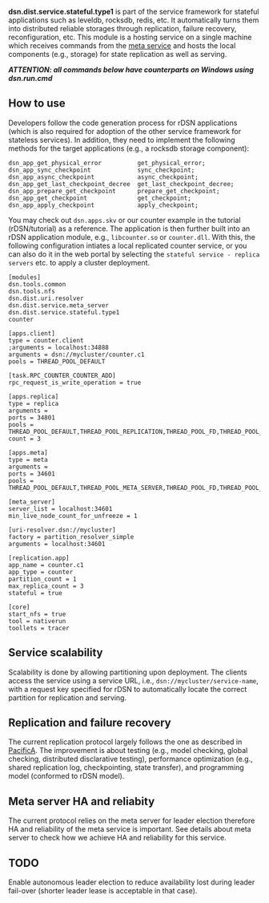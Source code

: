 
**dsn.dist.service.stateful.type1** is part of the service framework for stateful applications such as leveldb, rocksdb, redis, etc. It automatically turns them into distributed reliable storages through replication, failure recovery, reconfiguration, etc. This module is a hosting service on a single machine which receives commands from the [meta service](https://github.com/imzhenyu/rDSN.dist.service/tree/master/src/meta_server) and hosts the local components (e.g., storage) for state replication as well as serving.

***ATTENTION: all commands below have counterparts on Windows using dsn.run.cmd***  

## How to use

Developers follow the code generation process for rDSN applications (which is also required for adoption of the other service framework for stateless services). In addition, they need to implement the following methods for the target applications (e.g., a rocksdb storage component):

```
dsn_app_get_physical_error          get_physical_error;
dsn_app_sync_checkpoint             sync_checkpoint;
dsn_app_async_checkpoint            async_checkpoint;
dsn_app_get_last_checkpoint_decree  get_last_checkpoint_decree;
dsn_app_prepare_get_checkpoint      prepare_get_checkpoint;
dsn_app_get_checkpoint              get_checkpoint;
dsn_app_apply_checkpoint            apply_checkpoint;
``` 

You may check out ```dsn.apps.skv``` or our counter example in the tutorial (rDSN/tutorial) as a reference. The application is then further built into an rDSN application module, e.g., ```libcounter.so``` or ```counter.dll```. With this, the following configuration intiates a local replicated counter service, or you can also do it in the web portal by selecting the ```stateful service - replica servers``` etc. to apply a cluster deployment.

```
[modules]
dsn.tools.common
dsn.tools.nfs
dsn.dist.uri.resolver
dsn.dist.service.meta_server
dsn.dist.service.stateful.type1
counter 

[apps.client]
type = counter.client 
;arguments = localhost:34888
arguments = dsn://mycluster/counter.c1
pools = THREAD_POOL_DEFAULT

[task.RPC_COUNTER_COUNTER_ADD]
rpc_request_is_write_operation = true

[apps.replica]
type = replica
arguments = 
ports = 34801
pools = THREAD_POOL_DEFAULT,THREAD_POOL_REPLICATION,THREAD_POOL_FD,THREAD_POOL_LOCAL_APP,THREAD_POOL_REPLICATION_LONG
count = 3

[apps.meta]
type = meta
arguments = 
ports = 34601
pools = THREAD_POOL_DEFAULT,THREAD_POOL_META_SERVER,THREAD_POOL_FD,THREAD_POOL_META_STATE

[meta_server]
server_list = localhost:34601
min_live_node_count_for_unfreeze = 1

[uri-resolver.dsn://mycluster]
factory = partition_resolver_simple
arguments = localhost:34601

[replication.app]
app_name = counter.c1
app_type = counter 
partition_count = 1
max_replica_count = 3
stateful = true

[core]
start_nfs = true
tool = nativerun
toollets = tracer
```


## Service scalability 

Scalability is done by allowing partitioning upon deployment. The clients access the service using a service URL, i.e., ```dsn://mycluster/service-name```, with a request key specified for rDSN to automatically locate the correct partition for replication and serving. 

## Replication and failure recovery

The current replication protocol largely follows the one as described in [PacificA](https://www.microsoft.com/en-us/research/wp-content/uploads/2008/02/tr-2008-25.pdf). The improvement is about testing (e.g., model checking, global checking, distributed disclarative testing), performance optimization (e.g., shared replication log, checkpointing, state transfer), and programming model (conformed to rDSN model). 

## Meta server HA and reliabity 

The current protocol relies on the meta server for leader election therefore HA and reliability of the meta service is important. See details about meta server to check how we achieve HA and reliability for this service.

## TODO

Enable autonomous leader election to reduce availability lost during leader fail-over (shorter leader lease is acceptable in that case).  

